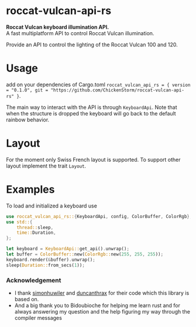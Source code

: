 # roccat-vulcan-api-rs
**Roccat Vulcan keyboard illumination API.**  
A fast multiplatform API to control Roccat Vulcan illumination.

Provide an API to control the lighting of the Roccat Vulcan 100 and 120.

# Usage

add on your dependencies of Cargo.toml
`roccat_vulcan_api_rs = { version = "0.1.0", git = "https://github.com/ChickenStorm/roccat-vulcan-api-rs" }`.


The main way to interact with the API is through `KeyboardApi`.
Note that when the structure is dropped the keyboard will go back to the default rainbow behavior.


# Layout
For the moment only Swiss French layout is supported. To support other layout implement the trait `Layout`.

# Examples
To load and initialized a keyboard use
```rust
use roccat_vulcan_api_rs::{KeyboardApi, config, ColorBuffer, ColorRgb};
use std::{
    thread::sleep,
    time::Duration,
};

let keyboard = KeyboardApi::get_api().unwrap();
let buffer = ColorBuffer::new(ColorRgb::new(255, 255, 255));
keyboard.render(&buffer).unwrap();
sleep(Duration::from_secs(1));
```

### Acknowledgement

- I thank [simonhuwiler](https://github.com/simonhuwiler/roccatvulcan) and [duncanthrax](https://github.com/duncanthrax/roccat-vulcan) for their code which this library is based on.  
- And a big thank you to Bidoubioche for helping me learn rust and for always answering my question and the help figuring my way through the compiler messages 

